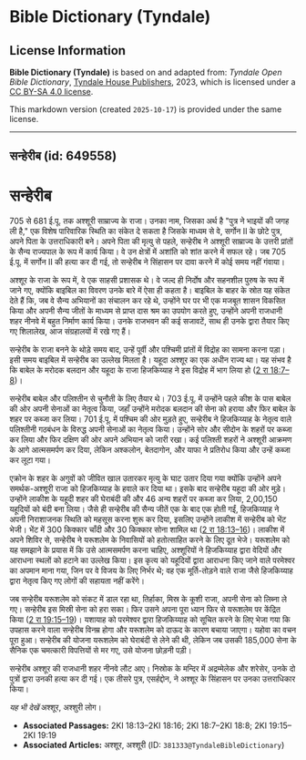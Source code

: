 # Bible Dictionary (Tyndale)

## License Information

**Bible Dictionary (Tyndale)** is based on and adapted from: _Tyndale Open Bible Dictionary_, [Tyndale House Publishers](https://tyndaleopenresources.com/), 2023, which is licensed under a [CC BY-SA 4.0 license](https://creativecommons.org/licenses/by-sa/4.0/legalcode.en).

This markdown version (created `2025-10-17`) is provided under the same license.



--------------------------------

## सन्हेरीब (id: 649558)

सन्हेरीब
========

705 से 681 ई.पू. तक अश्शूरी साम्राज्य के राजा। उनका नाम, जिसका अर्थ है "पुत्र ने भाइयों की जगह ली है," एक विशेष पारिवारिक स्थिति का संकेत दे सकता है जिसके माध्यम से वे, सर्गोन II के छोटे पुत्र, अपने पिता के उत्तराधिकारी बने। अपने पिता की मृत्यु से पहले, सन्हेरीब ने अश्शूरी साम्राज्य के उत्तरी प्रांतों के सैन्य राज्यपाल के रूप में कार्य किया। वे उन क्षेत्रों में अशांति को शांत करने में सफल रहे। जब 705 ई.पू. में सर्गोन II की हत्या कर दी गई, तो सन्हेरीब ने सिंहासन पर दावा करने में कोई समय नहीं गंवाया।

अश्शूर के राजा के रूप में, वे एक साहसी प्रशासक थे। वे जल्द ही निर्दोष और सहनशील पुरुष के रूप में जाने गए, क्योंकि बाइबिल का विवरण उनके बारे में ऐसा ही कहता है। बाइबिल के बाहर के स्रोत यह संकेत देते हैं कि, जब वे सैन्य अभियानों का संचालन कर रहे थे, उन्होंने घर पर भी एक मजबूत शासन विकसित किया और अपनी सैन्य जीतों के माध्यम से प्राप्त दास श्रम का उपयोग करते हुए, उन्होंने अपनी राजधानी शहर नीनवे में बहुत निर्माण कार्य किया। उनके राजभवन की कई सजावटें, साथ ही उनके द्वारा तैयार किए गए शिलालेख, आज संग्रहालयों में रखे गए हैं।

सन्हेरीब के राजा बनने के थोड़े समय बाद, उन्हें पूर्वी और पश्चिमी प्रांतों में विद्रोह का सामना करना पड़ा। इसी समय बाइबिल में सन्हेरीब का उल्लेख मिलता है। यहूदा अश्शूर का एक अधीन राज्य था। यह संभव है कि बाबेल के मरोदक बलदान और यहूदा के राजा हिजकिय्याह ने इस विद्रोह में भाग लिया हो ([2 रा 18:7–8](https://ref.ly/2Kgs18:7-2Kgs18:8))।

सन्हेरीब बाबेल और पलिश्तीन से चुनौती के लिए तैयार थे। 703 ई.पू. में उन्होंने पहले कीश के पास बाबेल की ओर अपनी सेनाओं का नेतृत्व किया, जहाँ उन्होंने मरोदक बलदान की सेना को हराया और फिर बाबेल के शहर पर कब्जा कर लिया। 701 ई.पू. में पश्चिम की ओर मुड़ते हुए, सन्हेरीब ने हिजकिय्याह के नेतृत्व वाले पलिश्तीनी गठबंधन के विरुद्ध अपनी सेनाओं का नेतृत्व किया। उन्होंने सोर और सीदोन के शहरों पर कब्जा कर लिया और फिर दक्षिण की ओर अपने अभियान को जारी रखा। कई पलिश्ती शहरों ने अश्शूरी आक्रमण के आगे आत्मसमर्पण कर दिया, लेकिन अश्कलोन, बेतदागोन, और याफा ने प्रतिरोध किया और उन्हें कब्जा कर लूटा गया। 

एक्रोन के शहर के अगुवों को जीवित खाल उतारकर मृत्यु के घाट उतार दिया गया क्योंकि उन्होंने अपने समर्थक\-अश्शूरी राजा को हिजकिय्याह के हवाले कर दिया था। इसके बाद सन्हेरीब यहूदा की ओर मुड़े। उन्होंने लाकीश के यहूदी शहर की घेराबंदी की और 46 अन्य शहरों पर कब्जा कर लिया, 2,00,150 यहूदियों को बंदी बना लिया। जैसे ही सन्हेरीब की सैन्य जीतें एक के बाद एक होती गईं, हिजकिय्याह ने अपनी निराशाजनक स्थिति को महसूस करना शुरू कर दिया, इसलिए उन्होंने लाकीश में सन्हेरीब को भेंट भेजी। भेंट में 300 किक्कार चाँदी और 30 किक्कार सोना शामिल था ([2 रा 18:13–16](https://ref.ly/2Kgs18:13-2Kgs18:16))। लाकीश में अपने शिविर से, सन्हेरीब ने यरूशलेम के निवासियों को हतोत्साहित करने के लिए दूत भेजे। यरूशलेम को यह समझाने के प्रयास में कि उसे आत्मसमर्पण करना चाहिए, अश्शूरियों ने हिजकिय्याह द्वारा वेदियों और आराधना स्थलों को हटाने का उल्लेख किया। इस कृत्य को यहूदियों द्वारा आराधना किए जाने वाले परमेश्वर का अपमान माना गया, जिन पर वे विजय के लिए निर्भर थे; वह एक मूर्ति\-तोड़ने वाले राजा जैसे हिजकिय्याह द्वारा नेतृत्व किए गए लोगों की सहायता नहीं करेंगे।

जब सन्हेरीब यरूशलेम को संकट में डाल रहा था, तिर्हाका, मिस्र के कूशी राजा, अपनी सेना को लिब्ना ले गए। सन्हेरीब इस मिस्री सेना को हरा सका। फिर उसने अपना पूरा ध्यान फिर से यरूशलेम पर केंद्रित किया ([2 रा 19:15–19](https://ref.ly/2Kgs19:15-2Kgs19:19))। यशायाह को परमेश्वर द्वारा हिजकिय्याह को सूचित करने के लिए भेजा गया कि उपहास करने वाला सन्हेरीब विनम्र होगा और यरूशलेम को दाऊद के कारण बचाया जाएगा। यहोवा का वचन पूरा हुआ। सन्हेरीब की योजना यरूशलेम को घेराबंदी से लेने की थी, लेकिन जब उसकी 185,000 सेना के सैनिक एक चमत्कारी विपत्तियों से मर गए, उसे योजना छोड़नी पड़ी।

सन्हेरीब अश्शूर की राजधानी शहर नीनवे लौट आए। निस्रोक के मन्दिर में अद्रम्मेलेक और शरेसेर, उनके दो पुत्रों द्वारा उनकी हत्या कर दी गई। एक तीसरे पुत्र, एसर्हद्दोन, ने अश्शूर के सिंहासन पर उनका उत्तराधिकार किया।

*यह भी देखें* अश्शूर, अश्शुरी लोग।

* **Associated Passages:** 2KI 18:13–2KI 18:16; 2KI 18:7–2KI 18:8; 2KI 19:15–2KI 19:19
* **Associated Articles:** अश्शूर, अश्शूरी (ID: `381333@TyndaleBibleDictionary`)


